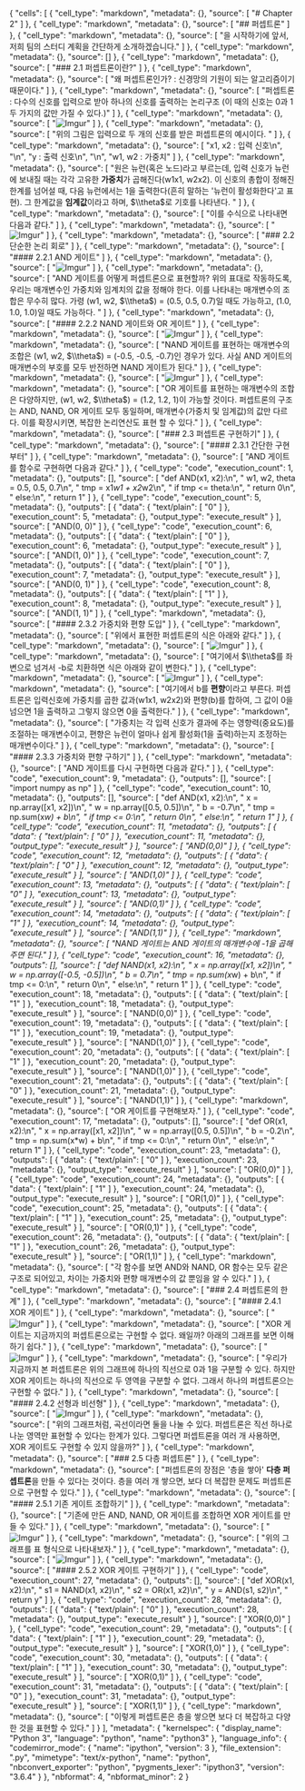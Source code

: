 {
 "cells": [
  {
   "cell_type": "markdown",
   "metadata": {},
   "source": [
    "# Chapter 2"
   ]
  },
  {
   "cell_type": "markdown",
   "metadata": {},
   "source": [
    "## 퍼셉트론"
   ]
  },
  {
   "cell_type": "markdown",
   "metadata": {},
   "source": [
    "을 시작하기에 앞서, 저희 팀의 스터디 계획을 간단하게 소개하겠습니다."
   ]
  },
  {
   "cell_type": "markdown",
   "metadata": {},
   "source": []
  },
  {
   "cell_type": "markdown",
   "metadata": {},
   "source": [
    "### 2.1 퍼셉트론이란?"
   ]
  },
  {
   "cell_type": "markdown",
   "metadata": {},
   "source": [
    "왜 퍼셉트론인가? : 신경망의 기원이 되는 알고리즘이기 때문이다."
   ]
  },
  {
   "cell_type": "markdown",
   "metadata": {},
   "source": [
    "퍼셉트론 : 다수의 신호를 입력으로 받아 하나의 신호를 출력하는 논리구조 (이 때의 신호는 0과 1 두 가지의 값만 가질 수 있다.)"
   ]
  },
  {
   "cell_type": "markdown",
   "metadata": {},
   "source": [
    "![Imgur](https://i.imgur.com/sW1qY7B.png)"
   ]
  },
  {
   "cell_type": "markdown",
   "metadata": {},
   "source": [
    "위의 그림은 입력으로 두 개의 신호를 받은 퍼셉트론의 예시이다. "
   ]
  },
  {
   "cell_type": "markdown",
   "metadata": {},
   "source": [
    "x1, x2 : 입력 신호\n",
    "\n",
    "y : 출력 신호\n",
    "\n",
    "w1, w2 : 가중치"
   ]
  },
  {
   "cell_type": "markdown",
   "metadata": {},
   "source": [
    "원은 뉴런(혹은 노드)라고 부르는데, 입력 신호가 뉴런에 보내질 때는 각각 고유한 **가중치**가 곱해진다(w1x1, w2x2). 이 신호의 총합이 정해진 한계를 넘어설 때, 다음 뉴런에서는 1을 출력한다(흔히 말하는 '뉴런이 활성화한다'고 표현). 그 한계값을 **임계값**이라고 하며, $\\theta$로 기호를 나타낸다. "
   ]
  },
  {
   "cell_type": "markdown",
   "metadata": {},
   "source": [
    "이를 수식으로 나타내면 다음과 같다."
   ]
  },
  {
   "cell_type": "markdown",
   "metadata": {},
   "source": [
    "![Imgur](https://i.imgur.com/7tXWRU7.jpg)"
   ]
  },
  {
   "cell_type": "markdown",
   "metadata": {},
   "source": [
    "### 2.2 단순한 논리 회로"
   ]
  },
  {
   "cell_type": "markdown",
   "metadata": {},
   "source": [
    "#### 2.2.1 AND 게이트"
   ]
  },
  {
   "cell_type": "markdown",
   "metadata": {},
   "source": [
    "![Imgur](https://i.imgur.com/UNJJQRZ.jpg)"
   ]
  },
  {
   "cell_type": "markdown",
   "metadata": {},
   "source": [
    "AND 게이트를 어떻게 퍼셉트론으로 표현할까? 위의 표대로 작동하도록, 우리는 매개변수인 가중치와 임계치의 값을 정해야 한다. 이를 나타내는 매개변수의 조합은 무수히 많다. 가령 (w1, w2, $\\theta$) = (0.5, 0.5, 0.7)일 때도 가능하고, (1.0, 1.0, 1.0)일 때도 가능하다. "
   ]
  },
  {
   "cell_type": "markdown",
   "metadata": {},
   "source": [
    "#### 2.2.2 NAND 게이트와 OR 게이트"
   ]
  },
  {
   "cell_type": "markdown",
   "metadata": {},
   "source": [
    "![Imgur](https://i.imgur.com/aRNuD3V.jpg)"
   ]
  },
  {
   "cell_type": "markdown",
   "metadata": {},
   "source": [
    "NAND 게이트를 표현하는 매개변수의 조합은 (w1, w2, $\\theta$) = (-0.5, -0.5, -0.7)인 경우가 있다. 사실 AND 게이트의 매개변수의 부호를 모두 반전하면 NAND 게이트가 된다."
   ]
  },
  {
   "cell_type": "markdown",
   "metadata": {},
   "source": [
    "![Imgur](https://i.imgur.com/Mgs1VeG.jpg)"
   ]
  },
  {
   "cell_type": "markdown",
   "metadata": {},
   "source": [
    "OR 게이트를 표현하는 매개변수의 조합은 다양하지만, (w1, w2, $\\theta$) = (1.2, 1.2, 1)이 가능할 것이다. 퍼셉트론의 구조는 AND, NAND, OR 게이트 모두 동일하며, 매개변수(가중치 및 임계값)의 값만 다르다. 이를 확장시키면, 복잡한 논리연산도 표현 할 수 있다."
   ]
  },
  {
   "cell_type": "markdown",
   "metadata": {},
   "source": [
    "### 2.3 퍼셉트론 구현하기"
   ]
  },
  {
   "cell_type": "markdown",
   "metadata": {},
   "source": [
    "#### 2.3.1 간단한 구현부터"
   ]
  },
  {
   "cell_type": "markdown",
   "metadata": {},
   "source": [
    "AND 게이트를 함수로 구현하면 다음과 같다."
   ]
  },
  {
   "cell_type": "code",
   "execution_count": 1,
   "metadata": {},
   "outputs": [],
   "source": [
    "def AND(x1, x2):\n",
    "    w1, w2, theta = 0.5, 0.5, 0.7\n",
    "    tmp = x1*w1 + x2*w2\n",
    "    if tmp <= theta:\n",
    "        return 0\n",
    "    else:\n",
    "        return 1"
   ]
  },
  {
   "cell_type": "code",
   "execution_count": 5,
   "metadata": {},
   "outputs": [
    {
     "data": {
      "text/plain": [
       "0"
      ]
     },
     "execution_count": 5,
     "metadata": {},
     "output_type": "execute_result"
    }
   ],
   "source": [
    "AND(0, 0)"
   ]
  },
  {
   "cell_type": "code",
   "execution_count": 6,
   "metadata": {},
   "outputs": [
    {
     "data": {
      "text/plain": [
       "0"
      ]
     },
     "execution_count": 6,
     "metadata": {},
     "output_type": "execute_result"
    }
   ],
   "source": [
    "AND(1, 0)"
   ]
  },
  {
   "cell_type": "code",
   "execution_count": 7,
   "metadata": {},
   "outputs": [
    {
     "data": {
      "text/plain": [
       "0"
      ]
     },
     "execution_count": 7,
     "metadata": {},
     "output_type": "execute_result"
    }
   ],
   "source": [
    "AND(0, 1)"
   ]
  },
  {
   "cell_type": "code",
   "execution_count": 8,
   "metadata": {},
   "outputs": [
    {
     "data": {
      "text/plain": [
       "1"
      ]
     },
     "execution_count": 8,
     "metadata": {},
     "output_type": "execute_result"
    }
   ],
   "source": [
    "AND(1, 1)"
   ]
  },
  {
   "cell_type": "markdown",
   "metadata": {},
   "source": [
    "#### 2.3.2 가중치와 편향 도입"
   ]
  },
  {
   "cell_type": "markdown",
   "metadata": {},
   "source": [
    "위에서 표현한 퍼셉트론의 식은 아래와 같다."
   ]
  },
  {
   "cell_type": "markdown",
   "metadata": {},
   "source": [
    "![Imgur](https://i.imgur.com/7tXWRU7.jpg)"
   ]
  },
  {
   "cell_type": "markdown",
   "metadata": {},
   "source": [
    "여기에서 $\\theta$를 좌변으로 넘겨서 -b로 치환하면 식은 아래와 같이 변한다."
   ]
  },
  {
   "cell_type": "markdown",
   "metadata": {},
   "source": [
    "![Imgur](https://i.imgur.com/Wnqcf3h.jpg)"
   ]
  },
  {
   "cell_type": "markdown",
   "metadata": {},
   "source": [
    "여기에서 b를 **편향**이라고 부른다. 퍼셉트론은 입력신호에 가중치를 곱한 값과(w1x1, w2x2)와 편향(b)를 합하여, 그 값이 0을 넘으면 1을 출력하고 그렇지 않으면 0을 출력한다."
   ]
  },
  {
   "cell_type": "markdown",
   "metadata": {},
   "source": [
    "가중치는 각 입력 신호가 결과에 주는 영향력(중요도)를 조절하는 매개변수이고, 편향은 뉴런이 얼마나 쉽게 활성화(1을 출력)하는지 조정하는 매개변수이다."
   ]
  },
  {
   "cell_type": "markdown",
   "metadata": {},
   "source": [
    "#### 2.3.3 가중치와 편향 구하기"
   ]
  },
  {
   "cell_type": "markdown",
   "metadata": {},
   "source": [
    "AND 게이트를 다시 구현하면 다음과 같다."
   ]
  },
  {
   "cell_type": "code",
   "execution_count": 9,
   "metadata": {},
   "outputs": [],
   "source": [
    "import numpy as np"
   ]
  },
  {
   "cell_type": "code",
   "execution_count": 10,
   "metadata": {},
   "outputs": [],
   "source": [
    "def AND(x1, x2):\n",
    "    x = np.array([x1, x2])\n",
    "    w = np.array([0.5, 0.5])\n",
    "    b = -0.7\n",
    "    tmp = np.sum(x*w) + b\n",
    "    if tmp <= 0:\n",
    "        return 0\n",
    "    else:\n",
    "        return 1"
   ]
  },
  {
   "cell_type": "code",
   "execution_count": 11,
   "metadata": {},
   "outputs": [
    {
     "data": {
      "text/plain": [
       "0"
      ]
     },
     "execution_count": 11,
     "metadata": {},
     "output_type": "execute_result"
    }
   ],
   "source": [
    "AND(0,0)"
   ]
  },
  {
   "cell_type": "code",
   "execution_count": 12,
   "metadata": {},
   "outputs": [
    {
     "data": {
      "text/plain": [
       "0"
      ]
     },
     "execution_count": 12,
     "metadata": {},
     "output_type": "execute_result"
    }
   ],
   "source": [
    "AND(1,0)"
   ]
  },
  {
   "cell_type": "code",
   "execution_count": 13,
   "metadata": {},
   "outputs": [
    {
     "data": {
      "text/plain": [
       "0"
      ]
     },
     "execution_count": 13,
     "metadata": {},
     "output_type": "execute_result"
    }
   ],
   "source": [
    "AND(0,1)"
   ]
  },
  {
   "cell_type": "code",
   "execution_count": 14,
   "metadata": {},
   "outputs": [
    {
     "data": {
      "text/plain": [
       "1"
      ]
     },
     "execution_count": 14,
     "metadata": {},
     "output_type": "execute_result"
    }
   ],
   "source": [
    "AND(1,1)"
   ]
  },
  {
   "cell_type": "markdown",
   "metadata": {},
   "source": [
    "NAND 게이트는 AND 게이트의 매개변수에 -1을 곱해주면 된다."
   ]
  },
  {
   "cell_type": "code",
   "execution_count": 16,
   "metadata": {},
   "outputs": [],
   "source": [
    "def NAND(x1, x2):\n",
    "    x = np.array([x1, x2])\n",
    "    w = np.array([-0.5, -0.5])\n",
    "    b = 0.7\n",
    "    tmp = np.sum(x*w) + b\n",
    "    if tmp <= 0:\n",
    "        return 0\n",
    "    else:\n",
    "        return 1"
   ]
  },
  {
   "cell_type": "code",
   "execution_count": 18,
   "metadata": {},
   "outputs": [
    {
     "data": {
      "text/plain": [
       "1"
      ]
     },
     "execution_count": 18,
     "metadata": {},
     "output_type": "execute_result"
    }
   ],
   "source": [
    "NAND(0,0)"
   ]
  },
  {
   "cell_type": "code",
   "execution_count": 19,
   "metadata": {},
   "outputs": [
    {
     "data": {
      "text/plain": [
       "1"
      ]
     },
     "execution_count": 19,
     "metadata": {},
     "output_type": "execute_result"
    }
   ],
   "source": [
    "NAND(1,0)"
   ]
  },
  {
   "cell_type": "code",
   "execution_count": 20,
   "metadata": {},
   "outputs": [
    {
     "data": {
      "text/plain": [
       "1"
      ]
     },
     "execution_count": 20,
     "metadata": {},
     "output_type": "execute_result"
    }
   ],
   "source": [
    "NAND(1,0)"
   ]
  },
  {
   "cell_type": "code",
   "execution_count": 21,
   "metadata": {},
   "outputs": [
    {
     "data": {
      "text/plain": [
       "0"
      ]
     },
     "execution_count": 21,
     "metadata": {},
     "output_type": "execute_result"
    }
   ],
   "source": [
    "NAND(1,1)"
   ]
  },
  {
   "cell_type": "markdown",
   "metadata": {},
   "source": [
    "OR 게이트를 구현해보자."
   ]
  },
  {
   "cell_type": "code",
   "execution_count": 17,
   "metadata": {},
   "outputs": [],
   "source": [
    "def OR(x1, x2):\n",
    "    x = np.array([x1, x2])\n",
    "    w = np.array([0.5, 0.5])\n",
    "    b = -0.2\n",
    "    tmp = np.sum(x*w) + b\n",
    "    if tmp <= 0:\n",
    "        return 0\n",
    "    else:\n",
    "        return 1"
   ]
  },
  {
   "cell_type": "code",
   "execution_count": 23,
   "metadata": {},
   "outputs": [
    {
     "data": {
      "text/plain": [
       "0"
      ]
     },
     "execution_count": 23,
     "metadata": {},
     "output_type": "execute_result"
    }
   ],
   "source": [
    "OR(0,0)"
   ]
  },
  {
   "cell_type": "code",
   "execution_count": 24,
   "metadata": {},
   "outputs": [
    {
     "data": {
      "text/plain": [
       "1"
      ]
     },
     "execution_count": 24,
     "metadata": {},
     "output_type": "execute_result"
    }
   ],
   "source": [
    "OR(1,0)"
   ]
  },
  {
   "cell_type": "code",
   "execution_count": 25,
   "metadata": {},
   "outputs": [
    {
     "data": {
      "text/plain": [
       "1"
      ]
     },
     "execution_count": 25,
     "metadata": {},
     "output_type": "execute_result"
    }
   ],
   "source": [
    "OR(0,1)"
   ]
  },
  {
   "cell_type": "code",
   "execution_count": 26,
   "metadata": {},
   "outputs": [
    {
     "data": {
      "text/plain": [
       "1"
      ]
     },
     "execution_count": 26,
     "metadata": {},
     "output_type": "execute_result"
    }
   ],
   "source": [
    "OR(1,1)"
   ]
  },
  {
   "cell_type": "markdown",
   "metadata": {},
   "source": [
    "각 함수를 보면 AND와 NAND, OR 함수는 모두 같은 구조로 되어있고, 차이는 가중치와 편향 매개변수의 값 뿐임을 알 수 있다."
   ]
  },
  {
   "cell_type": "markdown",
   "metadata": {},
   "source": [
    "### 2.4 퍼셉트론의 한계"
   ]
  },
  {
   "cell_type": "markdown",
   "metadata": {},
   "source": [
    "#### 2.4.1 XOR 게이트"
   ]
  },
  {
   "cell_type": "markdown",
   "metadata": {},
   "source": [
    "![Imgur](https://i.imgur.com/xqo8Sgr.jpg)"
   ]
  },
  {
   "cell_type": "markdown",
   "metadata": {},
   "source": [
    "XOR 게이트는 지금까지의 퍼셉트론으로는 구현할 수 없다. 왜일까? 아래의 그래프를 보면 이해하기 쉽다."
   ]
  },
  {
   "cell_type": "markdown",
   "metadata": {},
   "source": [
    "![Imgur](https://i.imgur.com/GkZqI63.jpg)"
   ]
  },
  {
   "cell_type": "markdown",
   "metadata": {},
   "source": [
    "우리가 지금까지 본 퍼셉트론은 위의 그래프에 하나의 직선으로 0과 1을 구분할 수 있다. 하지만 XOR 게이트는 하나의 직선으로 두 영역을 구분할 수 없다. 그래서 하나의 퍼셉트론으는 구현할 수 없다."
   ]
  },
  {
   "cell_type": "markdown",
   "metadata": {},
   "source": [
    "#### 2.4.2 선형과 비선형"
   ]
  },
  {
   "cell_type": "markdown",
   "metadata": {},
   "source": [
    "![Imgur](https://i.imgur.com/P323uHu.png)"
   ]
  },
  {
   "cell_type": "markdown",
   "metadata": {},
   "source": [
    "위의 그래프처럼, 곡선이라면 둘을 나눌 수 있다. 퍼셉트론은 직선 하나로 나눈 영역만 표현할 수 있다는 한계가 있다. 그렇다면 퍼셉트론을 여러 개 사용하면, XOR 게이트도 구현할 수 있지 않을까?"
   ]
  },
  {
   "cell_type": "markdown",
   "metadata": {},
   "source": [
    "### 2.5 다층 퍼셉트론"
   ]
  },
  {
   "cell_type": "markdown",
   "metadata": {},
   "source": [
    "퍼셉트론의 장점은 '층을 쌓아' **다층 퍼셉트론**을 만들 수 있다는 것이다. 층을 여러 개 쌓으면, 보다 더 복잡한 문제도 퍼셉트론으로 구현할 수 있다."
   ]
  },
  {
   "cell_type": "markdown",
   "metadata": {},
   "source": [
    "#### 2.5.1 기존 게이트 조합하기"
   ]
  },
  {
   "cell_type": "markdown",
   "metadata": {},
   "source": [
    "기존에 만든 AND, NAND, OR 게이트를 조합하면 XOR 게이트를 만들 수 있다."
   ]
  },
  {
   "cell_type": "markdown",
   "metadata": {},
   "source": [
    "![Imgur](https://i.imgur.com/76p3Mbe.jpg)"
   ]
  },
  {
   "cell_type": "markdown",
   "metadata": {},
   "source": [
    "위의 그래프를 표 형식으로 나타내보자."
   ]
  },
  {
   "cell_type": "markdown",
   "metadata": {},
   "source": [
    "![Imgur](https://i.imgur.com/tgJA7E9.jpg)"
   ]
  },
  {
   "cell_type": "markdown",
   "metadata": {},
   "source": [
    "#### 2.5.2 XOR 게이트 구현하기"
   ]
  },
  {
   "cell_type": "code",
   "execution_count": 27,
   "metadata": {},
   "outputs": [],
   "source": [
    "def XOR(x1, x2):\n",
    "    s1 = NAND(x1, x2)\n",
    "    s2 = OR(x1, x2)\n",
    "    y = AND(s1, s2)\n",
    "    return y"
   ]
  },
  {
   "cell_type": "code",
   "execution_count": 28,
   "metadata": {},
   "outputs": [
    {
     "data": {
      "text/plain": [
       "0"
      ]
     },
     "execution_count": 28,
     "metadata": {},
     "output_type": "execute_result"
    }
   ],
   "source": [
    "XOR(0,0)"
   ]
  },
  {
   "cell_type": "code",
   "execution_count": 29,
   "metadata": {},
   "outputs": [
    {
     "data": {
      "text/plain": [
       "1"
      ]
     },
     "execution_count": 29,
     "metadata": {},
     "output_type": "execute_result"
    }
   ],
   "source": [
    "XOR(1,0)"
   ]
  },
  {
   "cell_type": "code",
   "execution_count": 30,
   "metadata": {},
   "outputs": [
    {
     "data": {
      "text/plain": [
       "1"
      ]
     },
     "execution_count": 30,
     "metadata": {},
     "output_type": "execute_result"
    }
   ],
   "source": [
    "XOR(0,1)"
   ]
  },
  {
   "cell_type": "code",
   "execution_count": 31,
   "metadata": {},
   "outputs": [
    {
     "data": {
      "text/plain": [
       "0"
      ]
     },
     "execution_count": 31,
     "metadata": {},
     "output_type": "execute_result"
    }
   ],
   "source": [
    "XOR(1,1)"
   ]
  },
  {
   "cell_type": "markdown",
   "metadata": {},
   "source": [
    "이렇게 퍼셉트론은 층을 쌓으면 보다 더 복잡하고 다양한 것을 표현할 수 있다."
   ]
  }
 ],
 "metadata": {
  "kernelspec": {
   "display_name": "Python 3",
   "language": "python",
   "name": "python3"
  },
  "language_info": {
   "codemirror_mode": {
    "name": "ipython",
    "version": 3
   },
   "file_extension": ".py",
   "mimetype": "text/x-python",
   "name": "python",
   "nbconvert_exporter": "python",
   "pygments_lexer": "ipython3",
   "version": "3.6.4"
  }
 },
 "nbformat": 4,
 "nbformat_minor": 2
}
